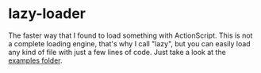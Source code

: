 # lazy-loader

The faster way that I found to load something with ActionScript.
This is not a complete loading engine, that's why I call "lazy", but you can easily load any kind of file with just a few lines of code.
Just take a look at the [examples folder][examples_folder].

[examples_folder]: http://github.com/rafaelrinaldi/lazy-loader/tree/master//examples